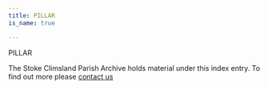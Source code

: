```yaml
---
title: PILLAR
is_name: true

---
```


PILLAR


The Stoke Climsland Parish Archive holds material under this index entry. To find out more please [contact us](/contact/)
